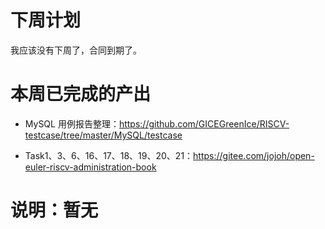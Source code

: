 # 下周计划  

我应该没有下周了，合同到期了。

# 本周已完成的产出  

* MySQL 用例报告整理：https://github.com/GICEGreenIce/RISCV-testcase/tree/master/MySQL/testcase

* Task1、3、6、16、17、18、19、20、21：https://gitee.com/jojoh/open-euler-riscv-administration-book

# 说明：暂无

